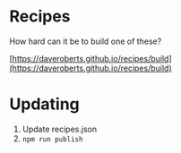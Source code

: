 # Recipes

How hard can it be to build one of these?

[https://daveroberts.github.io/recipes/build](https://daveroberts.github.io/recipes/build)

# Updating

1. Update recipes.json
3. `npm run publish`